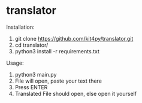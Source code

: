 # translator

Installation:
  1. git clone https://github.com/kit4py/translator.git
  2. cd translator/
  2. python3 install -r requirements.txt
  
Usage:
  1. python3 main.py
  2. File will open, paste your text there 
  3. Press ENTER
  4. Translated File should open, else open it yourself

